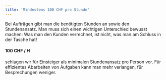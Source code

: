 ```yaml
---
title: 'Mindestens 100 CHF pro Stunde'
---
```


Bei Aufträgen gibt man die benötigten Stunden an sowie den Stundenansatz. Man muss sich einen wichtigen Unterschied bewusst machen: Was man den Kunden verrechnet, ist nicht, was man am Schluss in der Tasche hat!

#### 100 CHF / H
schlagen wir für Einsteiger als minimalen Stundenansatz pro Person vor. Für effizientes Abarbeiten von Aufgaben kann man mehr verlangen, für Besprechungen weniger.
